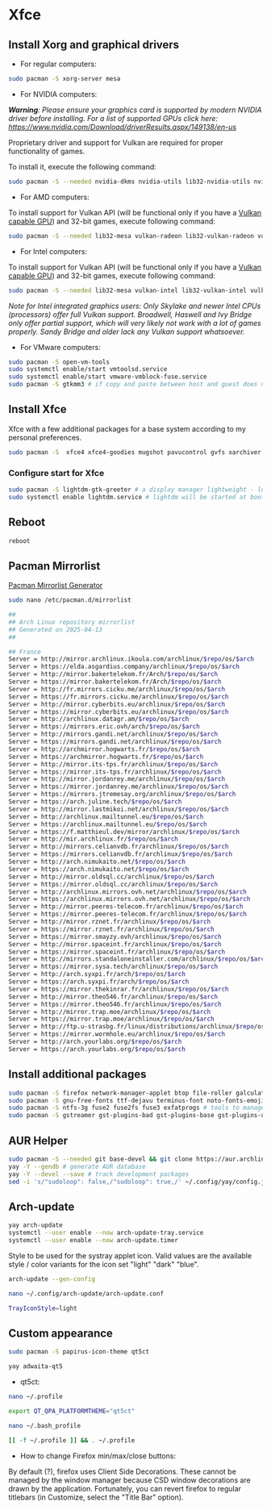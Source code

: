 # Xfce

## Install Xorg and graphical drivers

- For regular computers:

```bash
sudo pacman -S xorg-server mesa
```

- For NVIDIA computers:

_**Warning**: Please ensure your graphics card is supported by modern NVIDIA driver before installing._
_For a list of supported GPUs click here: https://www.nvidia.com/Download/driverResults.aspx/149138/en-us_

Proprietary driver and support for Vulkan are required for proper functionality of games.

To install it, execute the following command:

```bash
sudo pacman -S --needed nvidia-dkms nvidia-utils lib32-nvidia-utils nvidia-settings vulkan-icd-loader lib32-vulkan-icd-loader
```

- For AMD computers:

To install support for Vulkan API  (will be functional only if you have a [Vulkan capable GPU](https://en.wikipedia.org/wiki/Vulkan_(API)#Compatibility)) and 32-bit games, execute following command:

```bash
sudo pacman -S --needed lib32-mesa vulkan-radeon lib32-vulkan-radeon vulkan-icd-loader lib32-vulkan-icd-loader
```

- For Intel computers:

To install support for Vulkan API  (will be functional only if you have a [Vulkan capable GPU](https://en.wikipedia.org/wiki/Vulkan_(API)#Compatibility)) and 32-bit games, execute following command:

```bash
sudo pacman -S --needed lib32-mesa vulkan-intel lib32-vulkan-intel vulkan-icd-loader lib32-vulkan-icd-loader
```

_Note for Intel integrated graphics users: Only Skylake and newer Intel CPUs (processors) offer full Vulkan support. Broadwell, Haswell and Ivy Bridge only offer partial support, which will very likely not work with a lot of games properly. Sandy Bridge and older lack any Vulkan support whatsoever._

- For VMware computers:

```bash
sudo pacman -S open-vm-tools
sudo systemctl enable/start vmtoolsd.service
sudo systemctl enable/start vmware-vmblock-fuse.service
sudo pacman -S gtkmm3 # if copy and paste between host and guest does not work properly
```

## Install Xfce

Xfce with a few additional packages for a base system according to my personal preferences.

```bash
sudo pacman -S  xfce4 xfce4-goodies mugshot pavucontrol gvfs xarchiver xdg-user-dirs xdg-utils jack2 pipewire pipewire-audio pipewire-pulse openssh
 ```

### Configure start for Xfce

```bash
sudo pacman -S lightdm-gtk-greeter # a display manager lightweight - low memory usage and high performance
sudo systemctl enable lightdm.service # lightdm will be started at boot
```

## Reboot

```bash
reboot
```

## Pacman Mirrorlist
[Pacman Mirrorlist Generator](https://archlinux.org/mirrorlist/)

```bash
sudo nano /etc/pacman.d/mirrorlist
```

```bash
##
## Arch Linux repository mirrorlist
## Generated on 2025-04-13
##

## France
Server = http://mirror.archlinux.ikoula.com/archlinux/$repo/os/$arch
Server = https://elda.asgardius.company/archlinux/$repo/os/$arch
Server = http://mirror.bakertelekom.fr/Arch/$repo/os/$arch
Server = https://mirror.bakertelekom.fr/Arch/$repo/os/$arch
Server = http://fr.mirrors.cicku.me/archlinux/$repo/os/$arch
Server = https://fr.mirrors.cicku.me/archlinux/$repo/os/$arch
Server = http://mirror.cyberbits.eu/archlinux/$repo/os/$arch
Server = https://mirror.cyberbits.eu/archlinux/$repo/os/$arch
Server = http://archlinux.datagr.am/$repo/os/$arch
Server = https://mirrors.eric.ovh/arch/$repo/os/$arch
Server = http://mirrors.gandi.net/archlinux/$repo/os/$arch
Server = https://mirrors.gandi.net/archlinux/$repo/os/$arch
Server = http://archmirror.hogwarts.fr/$repo/os/$arch
Server = https://archmirror.hogwarts.fr/$repo/os/$arch
Server = http://mirror.its-tps.fr/archlinux/$repo/os/$arch
Server = https://mirror.its-tps.fr/archlinux/$repo/os/$arch
Server = http://mirror.jordanrey.me/archlinux/$repo/os/$arch
Server = https://mirror.jordanrey.me/archlinux/$repo/os/$arch
Server = https://mirrors.jtremesay.org/archlinux/$repo/os/$arch
Server = https://arch.juline.tech/$repo/os/$arch
Server = http://mirror.lastmikoi.net/archlinux/$repo/os/$arch
Server = http://archlinux.mailtunnel.eu/$repo/os/$arch
Server = https://archlinux.mailtunnel.eu/$repo/os/$arch
Server = https://f.matthieul.dev/mirror/archlinux/$repo/os/$arch
Server = http://mir.archlinux.fr/$repo/os/$arch
Server = http://mirrors.celianvdb.fr/archlinux/$repo/os/$arch
Server = https://mirrors.celianvdb.fr/archlinux/$repo/os/$arch
Server = http://arch.nimukaito.net/$repo/os/$arch
Server = https://arch.nimukaito.net/$repo/os/$arch
Server = http://mirror.oldsql.cc/archlinux/$repo/os/$arch
Server = https://mirror.oldsql.cc/archlinux/$repo/os/$arch
Server = http://archlinux.mirrors.ovh.net/archlinux/$repo/os/$arch
Server = https://archlinux.mirrors.ovh.net/archlinux/$repo/os/$arch
Server = http://mirror.peeres-telecom.fr/archlinux/$repo/os/$arch
Server = https://mirror.peeres-telecom.fr/archlinux/$repo/os/$arch
Server = http://mirror.rznet.fr/archlinux/$repo/os/$arch
Server = https://mirror.rznet.fr/archlinux/$repo/os/$arch
Server = https://mirror.smayzy.ovh/archlinux/$repo/os/$arch
Server = http://mirror.spaceint.fr/archlinux/$repo/os/$arch
Server = https://mirror.spaceint.fr/archlinux/$repo/os/$arch
Server = http://mirrors.standaloneinstaller.com/archlinux/$repo/os/$arch
Server = https://mirror.sysa.tech/archlinux/$repo/os/$arch
Server = http://arch.syxpi.fr/arch/$repo/os/$arch
Server = https://arch.syxpi.fr/arch/$repo/os/$arch
Server = https://mirror.thekinrar.fr/archlinux/$repo/os/$arch
Server = http://mirror.theo546.fr/archlinux/$repo/os/$arch
Server = https://mirror.theo546.fr/archlinux/$repo/os/$arch
Server = http://mirror.trap.moe/archlinux/$repo/os/$arch
Server = https://mirror.trap.moe/archlinux/$repo/os/$arch
Server = http://ftp.u-strasbg.fr/linux/distributions/archlinux/$repo/os/$arch
Server = https://mirror.wormhole.eu/archlinux/$repo/os/$arch
Server = http://arch.yourlabs.org/$repo/os/$arch
Server = https://arch.yourlabs.org/$repo/os/$arch
```

## Install additional packages

```bash
sudo pacman -S firefox network-manager-applet btop file-roller galculator fwupd fastfetch power-profiles-daemon p7zip unrar gspell xdg-user-dirs-gtk xdg-desktop-portal-gtk lightdm-gtk-greeter-settings alacarte gimp libreoffice-fresh gvfs-afc gvfs-gphoto2 gvfs-mtp gvfs-nfs gvfs-smb claws-mail blueman
sudo pacman -S gnu-free-fonts ttf-dejavu terminus-font noto-fonts-emoji # optional dependencies I need for the above packages
sudo pacman -S ntfs-3g fuse2 fuse2fs fuse3 exfatprogs # tools to manage additional or foreign filesystems such as NTFS or exFAT
sudo pacman -S gstreamer gst-plugins-bad gst-plugins-base gst-plugins-ugly gst-plugin-pipewire gstreamer-vaapi gst-plugins-good gst-libav libva-mesa-driver mesa-vdpau # plugins and video acceleration drivers for full multimedia compatibility
```

## AUR Helper

```bash
sudo pacman -S --needed git base-devel && git clone https://aur.archlinux.org/yay.git && cd yay && makepkg -si
yay -Y --gendb # generate AUR database
yay -Y --devel --save # track development packages
sed -i 's/"sudoloop": false,/"sudoloop": true,/' ~/.config/yay/config.json  # prevents multiple password prompts
```

## Arch-update

```bash
yay arch-update
systemctl --user enable --now arch-update-tray.service
systemctl --user enable --now arch-update.timer
```

Style to be used for the systray applet icon. Valid values are the available style / color variants for the icon set
"light" "dark" "blue".

```bash
arch-update --gen-config
```

```bash
nano ~/.config/arch-update/arch-update.conf
```

```bash
TrayIconStyle=light
```

## Custom appearance

```bash
sudo pacman -S papirus-icon-theme qt5ct
```

```bash
yay adwaita-qt5
```

- qt5ct:

```bash
nano ~/.profile
```

```bash
export QT_QPA_PLATFORMTHEME="qt5ct"
```

```bash
nano ~/.bash_profile
```

```bash
[[ -f ~/.profile ]] && . ~/.profile
```

- How to change Firefox min/max/close buttons:
  
By default (?), firefox uses Client Side Decorations. These cannot be managed by the window manager because CSD window decorations are drawn by the application. Fortunately, you can revert firefox to regular titlebars (in Customize, select the "Title Bar" option).
